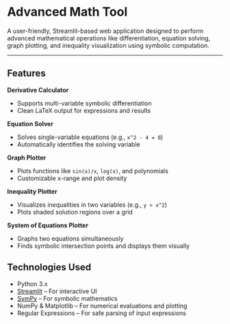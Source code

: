 #  Advanced Math Tool

A user-friendly, Streamlit-based web application designed to perform advanced mathematical operations like differentiation, equation solving, graph plotting, and inequality visualization using symbolic computation.

---

## Features

**Derivative Calculator**  
- Supports multi-variable symbolic differentiation  
- Clean LaTeX output for expressions and results

**Equation Solver**  
- Solves single-variable equations (e.g., `x^2 - 4 = 0`)  
- Automatically identifies the solving variable

**Graph Plotter**  
- Plots functions like `sin(x)/x`, `log(x)`, and polynomials  
- Customizable x-range and plot density

**Inequality Plotter**  
- Visualizes inequalities in two variables (e.g., `y > x^2`)  
- Plots shaded solution regions over a grid

**System of Equations Plotter**  
- Graphs two equations simultaneously  
- Finds symbolic intersection points and displays them visually


## Technologies Used

- Python 3.x  
- [Streamlit](https://streamlit.io/) – For interactive UI  
- [SymPy](https://www.sympy.org/) – For symbolic mathematics  
- NumPy & Matplotlib – For numerical evaluations and plotting  
- Regular Expressions – For safe parsing of input expressions
